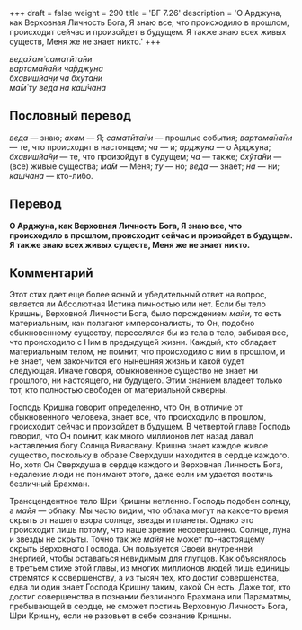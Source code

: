 +++
draft = false
weight = 290
title = 'БГ 7.26'
description = 'О Арджуна, как Верховная Личность Бога, Я знаю все, что происходило в прошлом, происходит сейчас и произойдет в будущем. Я также знаю всех живых существ, Меня же не знает никто.'
+++

_веда̄хам̇ саматӣта̄ни  
вартама̄на̄ни ча̄рджуна  
бхавишйа̄н̣и ча бхӯта̄ни  
ма̄м̇ ту веда на каш́чана_

## Пословный перевод

_веда_ — знаю; _ахам_ — Я; _саматӣта̄ни_ — прошлые события; _вартама̄на̄ни_ — те, что происходят в настоящем; _ча_ — и; _арджуна_ — о Арджуна; _бхавишйа̄н̣и_ — те, что произойдут в будущем; _ча_ — также; _бхӯта̄ни_ — (все) живые существа; _ма̄м_ — Меня; _ту_ — но; _веда_ — знает; _на_ — ни; _каш́чана_ — кто-либо.

## Перевод

**О Арджуна, как Верховная Личность Бога, Я знаю все, что происходило в прошлом, происходит сейчас и произойдет в будущем. Я также знаю всех живых существ, Меня же не знает никто.**

## Комментарий

Этот стих дает еще более ясный и убедительный ответ на вопрос, является ли Абсолютная Истина личностью или нет. Если бы тело Кришны, Верховной Личности Бога, было порождением _майи,_ то есть материальным, как полагают имперсоналисты, то Он, подобно обыкновенному существу, переселялся бы из тела в тело, забывая все, что происходило с Ним в предыдущей жизни. Каждый, кто обладает материальным телом, не помнит, что происходило с ним в прошлом, и не знает, чем закончится его нынешняя жизнь и какой будет следующая. Иначе говоря, обыкновенное существо не знает ни прошлого, ни настоящего, ни будущего. Этим знанием владеет только тот, кто полностью свободен от материальной скверны.

Господь Кришна говорит определенно, что Он, в отличие от обыкновенного человека, знает все, что происходило в прошлом, происходит сейчас и произойдет в будущем. В четвертой главе Господь говорил, что Он помнит, как много миллионов лет назад давал наставления богу Солнца Вивасвану. Кришна знает каждое живое существо, поскольку в образе Сверхдуши находится в сердце каждого. Но, хотя Он Сверхдуша в сердце каждого и Верховная Личность Бога, недалекие люди не понимают этого, даже если им удается постичь безличный Брахман.  
  
Трансцендентное тело Шри Кришны нетленно. Господь подобен солнцу, а _майя_ — облаку. Мы часто видим, что облака могут на какое-то время скрыть от нашего взора солнце, звезды и планеты. Однако это происходит лишь потому, что наше зрение несовершенно. Солнце, луна и звезды не скрыты. Точно так же _майя_ не может по-настоящему скрыть Верховного Господа. Он пользуется Своей внутренней энергией, чтобы оставаться невидимым для глупцов. Как объяснялось в третьем стихе этой главы, из многих миллионов людей лишь единицы стремятся к совершенству, а из тысяч тех, кто достиг совершенства, едва ли один знает Господа Кришну таким, какой Он есть. Даже тот, кто достиг совершенства в познании безличного Брахмана или Параматмы, пребывающей в сердце, не сможет постичь Верховную Личность Бога, Шри Кришну, если не разовьет в себе сознание Кришны.
